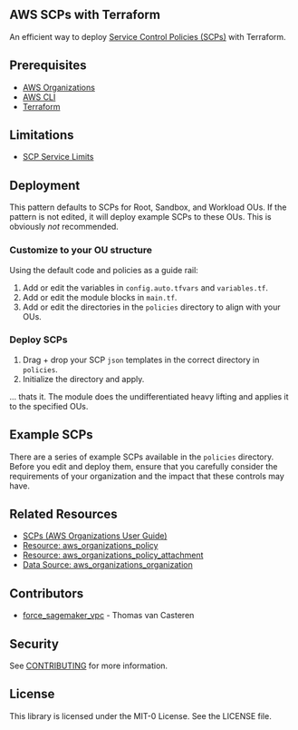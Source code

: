 ## AWS SCPs with Terraform

An efficient way to deploy [Service Control Policies (SCPs)](https://docs.aws.amazon.com/organizations/latest/userguide/orgs_manage_policies_scps.html) with Terraform.

## Prerequisites

- [AWS Organizations](https://docs.aws.amazon.com/organizations/latest/userguide/orgs_introduction.html)
- [AWS CLI](https://docs.aws.amazon.com/cli/latest/userguide/getting-started-install.html)
- [Terraform](https://learn.hashicorp.com/tutorials/terraform/install-cli)

## Limitations

- [SCP Service Limits](https://docs.aws.amazon.com/organizations/latest/userguide/orgs_reference_limits.html) 

## Deployment
This pattern defaults to SCPs for Root, Sandbox, and Workload OUs. If the pattern is not edited, it will deploy example SCPs to these OUs. This is obviously *not* recommended. 

### Customize to your OU structure
Using the default code and policies as a guide rail: 
1. Add or edit the variables in `config.auto.tfvars` and `variables.tf`.
2. Add or edit the module blocks in `main.tf`.
3. Add or edit the directories in the `policies` directory to align with your OUs.

### Deploy SCPs
1. Drag + drop your SCP `json` templates in the correct directory in `policies`. 
2. Initialize the directory and apply. 

... thats it. The module does the undifferentiated heavy lifting and applies it to the specified OUs. 

## Example SCPs

There are a series of example SCPs available in the `policies` directory. Before you edit and deploy them, ensure that you carefully consider the requirements of your organization and the impact that these controls may have. 

## Related Resources

- [SCPs (AWS Organizations User Guide)](https://docs.aws.amazon.com/organizations/latest/userguide/orgs_manage_policies_scps.html)
- [Resource: aws_organizations_policy](https://registry.terraform.io/providers/hashicorp/aws/latest/docs/resources/organizations_policy)
- [Resource: aws_organizations_policy_attachment](https://registry.terraform.io/providers/hashicorp/aws/latest/docs/resources/organizations_policy_attachment)
- [Data Source: aws_organizations_organization](https://registry.terraform.io/providers/hashicorp/aws/latest/docs/data-sources/organizations_organization)

## Contributors
- [force_sagemaker_vpc](./policies/scp_examples/force_sagemaker_vpc.json) - Thomas van Casteren 

## Security

See [CONTRIBUTING](CONTRIBUTING.md#security-issue-notifications) for more information.

## License

This library is licensed under the MIT-0 License. See the LICENSE file.


